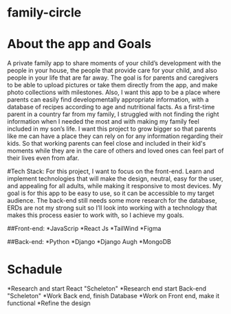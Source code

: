 # family-circle

# About the app and Goals
A private family app to share moments of your child’s development with the people in your house, the people that provide care for your child, and also people in your life that are far away.
The goal is for parents and caregivers to be able to upload pictures or take them directly from the app, and make photo collections with milestones. Also, I want this app to be a place where parents can easily find developmentally appropriate information, with a database of recipes according to age and nutritional facts. 
As a first-time parent in a country far from my family, I struggled with not finding the right information when I needed the most and with making my family feel included in my son’s life. I want this project to grow bigger so that parents like me can have a place they can rely on for any information regarding their kids. So that working parents can feel close and included in their kid's moments while they are in the care of others and loved ones can feel part of their lives even from afar.

#Tech Stack:
For this project, I want to focus on the front-end. Learn and implement technologies that will make the design, neutral, easy for the user, and appealing for all adults, while making it responsive to most devices. My goal is for this app to be easy to use, so it can be accessible to my target audience. The back-end still needs some more research for the database, ERDs are not my strong suit so I’ll look into working with a technology that makes this process easier to work with, so I achieve my goals.

##Front-end:
*JavaScrip
*React Js
*TailWind
*Figma

##Back-end:
*Python
*Django
*Django Augh
*MongoDB


# Schadule

*Research and start React "Scheleton" 
*Research end start Back-end "Scheleton"
*Work Back end, finish Database 
*Work on Front end, make it functional
*Refine the design